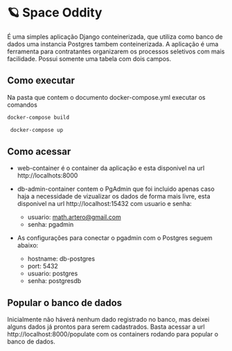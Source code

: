 # 🪐 Space Oddity

É uma simples aplicação Django conteinerizada, que utiliza como banco de dados uma instancia Postgres tambem conteinerizada. A aplicação é uma ferramenta para contratantes organizarem os processos seletivos com mais facilidade. Possui somente uma tabela com dois campos.

## Como executar
 Na pasta que contem o documento docker-compose.yml executar os comandos
 
 ```sh
 docker-compose build
 ```
```sh
 docker-compose up
 ```
 
## Como acessar
- web-container é o container da aplicação e esta disponivel na url http://localhots:8000
- db-admin-container contem o PgAdmin que foi incluido apenas caso haja a necessidade de vizualizar os dados de forma mais livre, esta disponivel na url http://localhost:15432 com usuario e senha:
    - usuario:  math.artero@gmail.com
    - senha: pgadmin

- As configurações para conectar o pgadmin com o Postgres seguem abaixo:
    - hostname: db-postgres
    - port: 5432
    - usuario: postgres
    - senha: postgresdb

## Popular o banco de dados

Inicialmente não háverá nenhum dado registrado no banco, mas deixei alguns dados já prontos para serem cadastrados. Basta acessar a url http://localhost:8000/populate com os containers rodando para popular o banco de dados.
